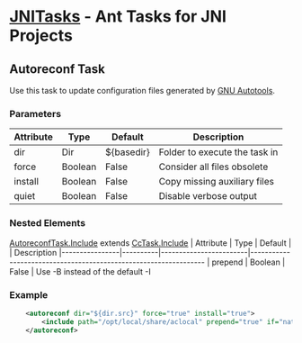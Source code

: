 [JNITasks](https://github.com/kwhat/jnitasks/) - Ant Tasks for JNI Projects
===========================================================================

## Autoreconf Task

Use this task to update configuration files generated by
[GNU Autotools](http://www.gnu.org/software/automake/manual/html_node/Autotools-Introduction.html).

### Parameters

| Attribute      | Type     | Default                | Description
|----------------|----------|------------------------|-----------------------------------------------------------------
| dir            | Dir      | ${basedir}             | Folder to execute the task in
| force          | Boolean  | False                  | Consider all files obsolete
| install        | Boolean  | False                  | Copy missing auxiliary files
| quiet          | Boolean  | False                  | Disable verbose output


### Nested Elements

[AutoreconfTask.Include](AUTORECONF.md) extends [CcTask.Include](CCTASK.md)
| Attribute      | Type     | Default |              | Description
|----------------|----------|------------------------|-----------------------------------------------------------------
| prepend        | Boolean  | False                  | Use -B instead of the default -I


### Example

```XML
	<autoreconf dir="${dir.src}" force="true" install="true">
		<include path="/opt/local/share/aclocal" prepend="true" if="native.os.isDarwin" />
	</autoreconf>
```
